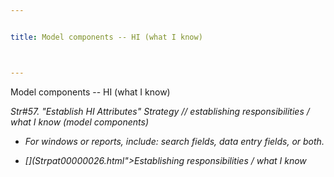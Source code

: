 ```yaml
---


title: Model components -- HI (what I know)



---
```



<p>Model components -- HI (what I know) </p>

<p><i>Str#57. &quot;Establish HI Attributes&quot; Strategy // establishing
responsibilities / what I know (model components) </p>

*  For windows or reports, include: search fields, data entry fields, or both. </p>

* [](Strpat00000026.html">Establishing responsibilities / what I know</a></li>


